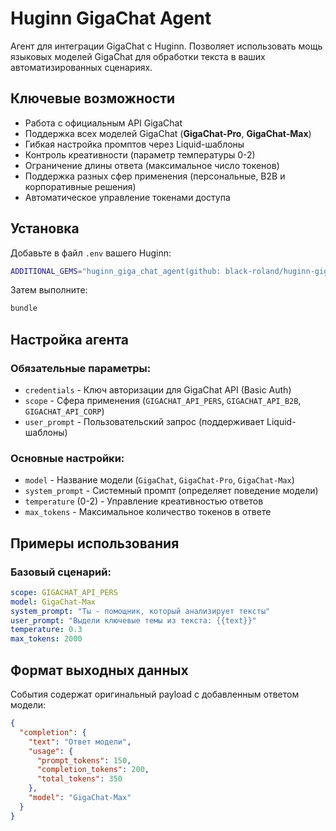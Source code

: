 # Huginn GigaChat Agent

Агент для интеграции GigaChat с Huginn. Позволяет использовать мощь языковых моделей GigaChat для обработки текста в ваших автоматизированных сценариях.

## Ключевые возможности

- Работа с официальным API GigaChat
- Поддержка всех моделей GigaChat (**GigaChat-Pro**, **GigaChat-Max**)
- Гибкая настройка промптов через Liquid-шаблоны
- Контроль креативности (параметр температуры 0-2)
- Ограничение длины ответа (максимальное число токенов)
- Поддержка разных сфер применения (персональные, B2B и корпоративные решения)
- Автоматическое управление токенами доступа

## Установка

Добавьте в файл `.env` вашего Huginn:

```bash
ADDITIONAL_GEMS="huginn_giga_chat_agent(github: black-roland/huginn-gigachat-agent)"
```

Затем выполните:

```bash
bundle
```

## Настройка агента

### Обязательные параметры:
- `credentials` - Ключ авторизации для GigaChat API (Basic Auth)
- `scope` - Сфера применения (`GIGACHAT_API_PERS`, `GIGACHAT_API_B2B`, `GIGACHAT_API_CORP`)
- `user_prompt` - Пользовательский запрос (поддерживает Liquid-шаблоны)

### Основные настройки:
- `model` - Название модели (`GigaChat`, `GigaChat-Pro`, `GigaChat-Max`)
- `system_prompt` - Системный промпт (определяет поведение модели)
- `temperature` (0-2) - Управление креативностью ответов
- `max_tokens` - Максимальное количество токенов в ответе

## Примеры использования

### Базовый сценарий:
```yaml
scope: GIGACHAT_API_PERS
model: GigaChat-Max
system_prompt: "Ты - помощник, который анализирует тексты"
user_prompt: "Выдели ключевые темы из текста: {{text}}"
temperature: 0.3
max_tokens: 2000
```

## Формат выходных данных

События содержат оригинальный payload с добавленным ответом модели:

```json
{
  "completion": {
    "text": "Ответ модели",
    "usage": {
      "prompt_tokens": 150,
      "completion_tokens": 200,
      "total_tokens": 350
    },
    "model": "GigaChat-Max"
  }
}
```
